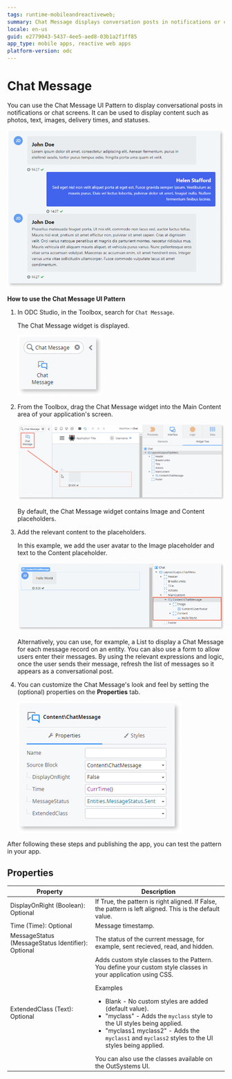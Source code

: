 ```yaml
---
tags: runtime-mobileandreactiveweb;
summary: Chat Message displays conversation posts in notifications or chat screens.
locale: en-us
guid: e2779043-5437-4ee5-aed8-03b1a2f1ff85
app_type: mobile apps, reactive web apps
platform-version: odc
---
```


# Chat Message

You can use the Chat Message UI Pattern to display conversational posts in notifications or chat screens. It can be used to display content such as photos, text, images, delivery times, and statuses.

![](<images/chatmessage-3.png>)

**How to use the Chat Message UI Pattern**

1. In ODC Studio, in the Toolbox, search for `Chat Message`.
  
    The Chat Message widget is displayed.

    ![](<images/chatmessage-1-ss.png>)

1. From the Toolbox, drag the Chat Message widget into the Main Content area of your application's screen.

    ![](<images/chatmessage-2-ss.png>)

    By default, the Chat Message widget contains Image and Content placeholders.

1. Add the relevant content to the placeholders.

    In this example, we add the user avatar to the Image placeholder and text to the Content placeholder. 

    ![](<images/chatmessage-4-ss.png>)

    Alternatively, you can use, for example, a List to display a Chat Message for each message record on an entity. You can also use a form to allow users enter their messages. By using the relevant expressions and logic, once the user sends their message, refresh the list of messages so it appears as a conversational post.

1. You can customize the Chat Message's look and feel by setting the (optional) properties on the **Properties** tab.

    ![](<images/chatmessage-5-ss.png>)

After following these steps and publishing the app, you can test the pattern in your app.

## Properties

| Property                                           | Description                                                                                                                                                                                                                                                                                                                                                                                                                                                                                                                                                                                                                          |
|----------------------------------------------------|--------------------------------------------------------------------------------------------------------------------------------------------------------------------------------------------------------------------------------------------------------------------------------------------------------------------------------------------------------------------------------------------------------------------------------------------------------------------------------------------------------------------------------------------------------------------------------------------------------------------------------------|
| DisplayOnRight (Boolean): Optional                 | If True, the pattern is right aligned. If False, the pattern is left aligned. This is the default value.                                                                                                                                                                                                                                                                                                                                                                                                                                                                                                                             |
| Time (Time): Optional                              | Message timestamp.                                                                                                                                                                                                                                                                                                                                                                                                                                                                                                                                                                                                                   |
| MessageStatus (MessageStatus Identifier): Optional | The status of the current message, for example, sent recieved, read, and hidden.                                                                                                                                                                                                                                                                                                                                                                                                                                                                                                                                                     |
| ExtendedClass (Text): Optional                     | Adds custom style classes to the Pattern. You define your custom style classes in your application using CSS. <p>Examples <ul><li>Blank - No custom styles are added (default value).</li><li>"myclass" - Adds the ``myclass`` style to the UI styles being applied.</li><li>"myclass1 myclass2" - Adds the ``myclass1`` and ``myclass2`` styles to the UI styles being applied.</li></ul></p>You can also use the classes available on the OutSystems UI. |
